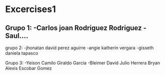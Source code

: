 # Excercises1
Grupo 1:
-Carlos joan Rodriguez Rodriguez
-Saul....
-

grupo 2:
-jhonatan david perez aguirre
-angie katherin vergara
-gisseth daniela tapasco

Grupo 3:
-Yeison Camilo Giraldo Garcia
-Bleimer David Julio Herrera
Bryan Alexis Escobar Gomez

